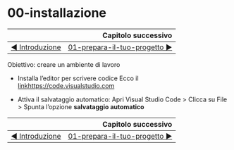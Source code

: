 # 00-installazione

|   | Capitolo successivo     |
| :--------------- | ---------------: |
| [◀︎ Introduzione](https://github.com/lykkechen/work-pop/)| [01-prepara-il-tuo-progetto ▶︎](../01-prepara-il-tuo-progetto) |

Obiettivo: creare un ambiente di lavoro

* Installa l’editor per scrivere codice
Ecco il [link](https://code.visualstudio.com)https://code.visualstudio.com
- Attiva il salvataggio automatico:
Apri Visual Studio Code > Clicca su File > Spunta l’opzione **salvataggio automatico**


|   | Capitolo successivo     |
| :--------------- | ---------------: |
| [◀︎ Introduzione](https://github.com/lykkechen/work-pop/)| [01-prepara-il-tuo-progetto ▶︎](../01-prepara-il-tuo-progetto) |